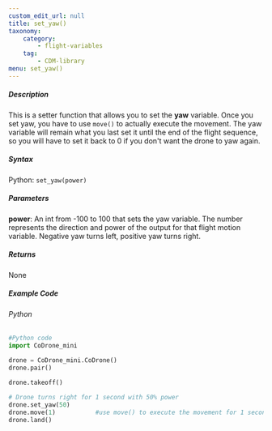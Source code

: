 ```yaml
---
custom_edit_url: null
title: set_yaw()
taxonomy:
    category:
        - flight-variables
    tag:
        - CDM-library
menu: set_yaw()
---
```


##### Description

This is a setter function that allows you to set the **yaw** variable. Once you set yaw, you have to use ```move()``` to actually execute the movement. The yaw variable will remain what you last set it until the end of the flight sequence, so you will have to set it back to 0 if you don't want the drone to yaw again.

##### Syntax
Python: ```set_yaw(power)```

##### Parameters

**power**: An int from -100 to 100 that sets the yaw variable.  The number represents the direction and power of the output for that flight motion variable. Negative yaw turns left, positive yaw turns right.

##### Returns

None

##### Example Code
###### Python
```python
#Python code
import CoDrone_mini

drone = CoDrone_mini.CoDrone()
drone.pair()

drone.takeoff()
	
# Drone turns right for 1 second with 50% power
drone.set_yaw(50)
drone.move(1)			#use move() to execute the movement for 1 second
drone.land()
```